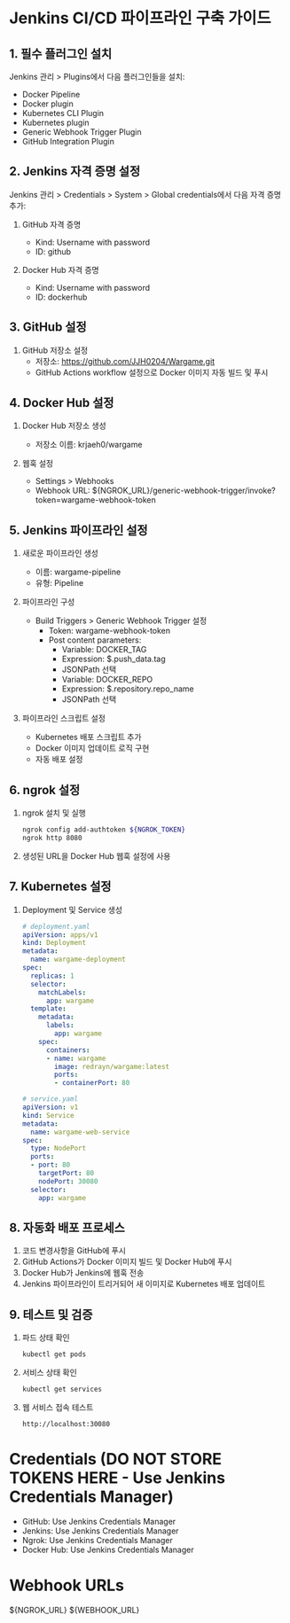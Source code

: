 # Jenkins CI/CD 파이프라인 구축 가이드

## 1. 필수 플러그인 설치
Jenkins 관리 > Plugins에서 다음 플러그인들을 설치:
- Docker Pipeline
- Docker plugin
- Kubernetes CLI Plugin
- Kubernetes plugin
- Generic Webhook Trigger Plugin
- GitHub Integration Plugin

## 2. Jenkins 자격 증명 설정
Jenkins 관리 > Credentials > System > Global credentials에서 다음 자격 증명 추가:

1. GitHub 자격 증명
   - Kind: Username with password
   - ID: github

2. Docker Hub 자격 증명
   - Kind: Username with password
   - ID: dockerhub

## 3. GitHub 설정
1. GitHub 저장소 설정
   - 저장소: https://github.com/JJH0204/Wargame.git
   - GitHub Actions workflow 설정으로 Docker 이미지 자동 빌드 및 푸시

## 4. Docker Hub 설정
1. Docker Hub 저장소 생성
   - 저장소 이름: krjaeh0/wargame

2. 웹훅 설정
   - Settings > Webhooks
   - Webhook URL: ${NGROK_URL}/generic-webhook-trigger/invoke?token=wargame-webhook-token

## 5. Jenkins 파이프라인 설정
1. 새로운 파이프라인 생성
   - 이름: wargame-pipeline
   - 유형: Pipeline

2. 파이프라인 구성
   - Build Triggers > Generic Webhook Trigger 설정
     - Token: wargame-webhook-token
     - Post content parameters:
       - Variable: DOCKER_TAG
       - Expression: $.push_data.tag
       - JSONPath 선택
       - Variable: DOCKER_REPO
       - Expression: $.repository.repo_name
       - JSONPath 선택

3. 파이프라인 스크립트 설정
   - Kubernetes 배포 스크립트 추가
   - Docker 이미지 업데이트 로직 구현
   - 자동 배포 설정

## 6. ngrok 설정
1. ngrok 설치 및 실행
   ```bash
   ngrok config add-authtoken ${NGROK_TOKEN}
   ngrok http 8080
   ```

2. 생성된 URL을 Docker Hub 웹훅 설정에 사용

## 7. Kubernetes 설정
1. Deployment 및 Service 생성
   ```yaml
   # deployment.yaml
   apiVersion: apps/v1
   kind: Deployment
   metadata:
     name: wargame-deployment
   spec:
     replicas: 1
     selector:
       matchLabels:
         app: wargame
     template:
       metadata:
         labels:
           app: wargame
       spec:
         containers:
         - name: wargame
           image: redrayn/wargame:latest
           ports:
           - containerPort: 80
   ```

   ```yaml
   # service.yaml
   apiVersion: v1
   kind: Service
   metadata:
     name: wargame-web-service
   spec:
     type: NodePort
     ports:
     - port: 80
       targetPort: 80
       nodePort: 30080
     selector:
       app: wargame
   ```

## 8. 자동화 배포 프로세스
1. 코드 변경사항을 GitHub에 푸시
2. GitHub Actions가 Docker 이미지 빌드 및 Docker Hub에 푸시
3. Docker Hub가 Jenkins에 웹훅 전송
4. Jenkins 파이프라인이 트리거되어 새 이미지로 Kubernetes 배포 업데이트

## 9. 테스트 및 검증
1. 파드 상태 확인
   ```bash
   kubectl get pods
   ```

2. 서비스 상태 확인
   ```bash
   kubectl get services
   ```

3. 웹 서비스 접속 테스트
   ```
   http://localhost:30080
   ```

# Credentials (DO NOT STORE TOKENS HERE - Use Jenkins Credentials Manager)
- GitHub: Use Jenkins Credentials Manager
- Jenkins: Use Jenkins Credentials Manager
- Ngrok: Use Jenkins Credentials Manager
- Docker Hub: Use Jenkins Credentials Manager

# Webhook URLs
${NGROK_URL}
${WEBHOOK_URL}